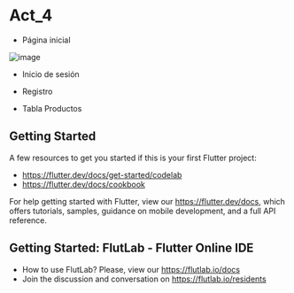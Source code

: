 # Act_4

* Página inicial

![image](https://github.com/user-attachments/assets/4e6ceab8-8d85-4656-bfd6-cc9c833fee3a)

* Inicio de sesión


* Registro


* Tabla Productos


## Getting Started

A few resources to get you started if this is your first Flutter project:

- https://flutter.dev/docs/get-started/codelab
- https://flutter.dev/docs/cookbook

For help getting started with Flutter, view our
https://flutter.dev/docs, which offers tutorials,
samples, guidance on mobile development, and a full API reference.

## Getting Started: FlutLab - Flutter Online IDE

- How to use FlutLab? Please, view our https://flutlab.io/docs
- Join the discussion and conversation on https://flutlab.io/residents

